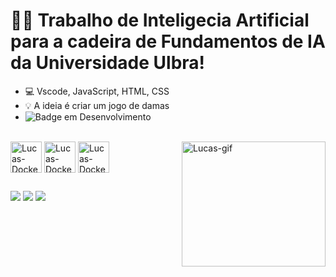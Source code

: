 # ✍🏻 Trabalho de Inteligecia Artificial para a cadeira de Fundamentos de IA da Universidade Ulbra!

- 💻 Vscode, JavaScript, HTML, CSS
- 💡 A ideia é criar um jogo de damas
- ![Badge em Desenvolvimento](http://img.shields.io/static/v1?label=STATUS&message=Finalizado&color=GREEN&style=for-the-badge)


<div style="display: inline_block"><br>
  <img align="center" alt="Lucas-Docker" height="50" width="50"src="https://cdn.jsdelivr.net/gh/devicons/devicon@latest/icons/javascript/javascript-plain.svg">
  <img align="center" alt="Lucas-Docker" height="50" width="50" src="https://cdn.jsdelivr.net/gh/devicons/devicon@latest/icons/html5/html5-original.svg">
  <img align="center" alt="Lucas-Docker" height="50" width="50" src="https://cdn.jsdelivr.net/gh/devicons/devicon@latest/icons/firebase/firebase-original.svg">
  <img align="right" alt="Lucas-gif" height="200" width="230" src="https://i.pinimg.com/originals/86/9c/5b/869c5ba091b69122cb8a27e2bfeea909.gif">
  
</div>

 ##
 <div>
    <a href="https://www.instagram.com/ghoulartzzz/" target="_blank"><img src="https://img.shields.io/badge/-Instagram-%23E4405F?style=for-the-badge&logo=instagram&logoColor=white" target="_blank"></a>
  <a href = "mailto:lucasgoulart.oficial777@gmail.com"><img src="https://img.shields.io/badge/Gmail-D14836?style=for-the-badge&logo=gmail&logoColor=white" target="_blank"></a>
  <a href="https://www.linkedin.com/in/lucas-goulart-297317249/" target="_blank"><img src="https://img.shields.io/badge/-LinkedIn-%230077B5?style=for-the-badge&logo=linkedin&logoColor=white" target="_blank"> </a>   
</div>
